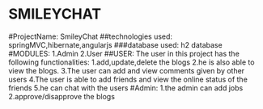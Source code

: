 # SMILEYCHAT
#ProjectName:
SmileyChat
##technologies used:
springMVC,hibernate,angularjs
###database used:
h2 database
#MODULES:
1.Admin
2.User
##USER:
The user in this project has the following functionalities:
1.add,update,delete the blogs
2.he is also able to view the blogs.
3.The user can add and view comments given by other users
4.The user is able to add friends and view the online status of the friends
5.he can chat with the users
#Admin:
1.the admin can add jobs
2.approve/disapprove the blogs
